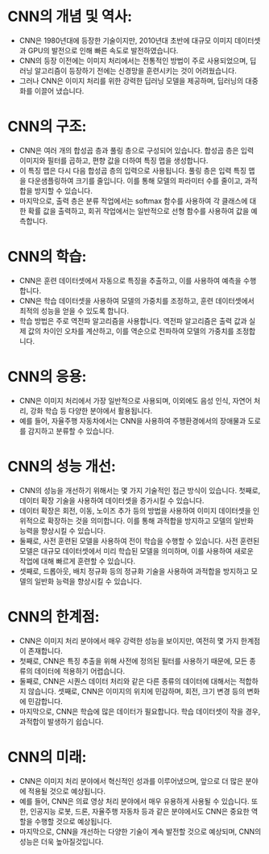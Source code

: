 # CNN의 개념 및 역사:
- CNN은 1980년대에 등장한 기술이지만, 2010년대 초반에 대규모 이미지 데이터셋과 GPU의 발전으로 인해 빠른 속도로 발전하였습니다. 
- CNN의 등장 이전에는 이미지 처리에서는 전통적인 방법이 주로 사용되었으며, 딥러닝 알고리즘이 등장하기 전에는 신경망을 훈련시키는 것이 어려웠습니다. 
- 그러나 CNN은 이미지 처리를 위한 강력한 딥러닝 모델을 제공하며, 딥러닝의 대중화를 이끌어 냈습니다.
# CNN의 구조:
- CNN은 여러 개의 합성곱 층과 풀링 층으로 구성되어 있습니다. 합성곱 층은 입력 이미지와 필터를 곱하고, 편향 값을 더하여 특징 맵을 생성합니다. 
- 이 특징 맵은 다시 다음 합성곱 층의 입력으로 사용됩니다. 풀링 층은 입력 특징 맵을 다운샘플링하여 크기를 줄입니다. 이를 통해 모델의 파라미터 수를 줄이고, 과적합을 방지할 수 있습니다. 
- 마지막으로, 출력 층은 분류 작업에서는 softmax 함수를 사용하여 각 클래스에 대한 확률 값을 출력하고, 회귀 작업에서는 일반적으로 선형 함수를 사용하여 값을 예측합니다.
# CNN의 학습:
- CNN은 훈련 데이터셋에서 자동으로 특징을 추출하고, 이를 사용하여 예측을 수행합니다. 
- CNN은 학습 데이터셋을 사용하여 모델의 가중치를 조정하고, 훈련 데이터셋에서 최적의 성능을 얻을 수 있도록 합니다. 
- 학습 방법은 주로 역전파 알고리즘을 사용합니다. 역전파 알고리즘은 출력 값과 실제 값의 차이인 오차를 계산하고, 이를 역순으로 전파하여 모델의 가중치를 조정합니다.
# CNN의 응용:
- CNN은 이미지 처리에서 가장 일반적으로 사용되며, 이외에도 음성 인식, 자연어 처리, 강화 학습 등 다양한 분야에서 활용됩니다. 
- 예를 들어, 자율주행 자동차에서는 CNN을 사용하여 주행환경에서의 장애물과 도로를 감지하고 분류할 수 있습니다.
# CNN의 성능 개선:
- CNN의 성능을 개선하기 위해서는 몇 가지 기술적인 접근 방식이 있습니다. 첫째로, 데이터 확장 기술을 사용하여 데이터셋을 증가시킬 수 있습니다. 
- 데이터 확장은 회전, 이동, 노이즈 추가 등의 방법을 사용하여 이미지 데이터셋을 인위적으로 확장하는 것을 의미합니다. 이를 통해 과적합을 방지하고 모델의 일반화 능력을 향상시킬 수 있습니다. 
- 둘째로, 사전 훈련된 모델을 사용하여 전이 학습을 수행할 수 있습니다. 사전 훈련된 모델은 대규모 데이터셋에서 미리 학습된 모델을 의미하며, 이를 사용하여 새로운 작업에 대해 빠르게 훈련할 수 있습니다. 
- 셋째로, 드롭아웃, 배치 정규화 등의 정규화 기술을 사용하여 과적합을 방지하고 모델의 일반화 능력을 향상시킬 수 있습니다.
# CNN의 한계점:
- CNN은 이미지 처리 분야에서 매우 강력한 성능을 보이지만, 여전히 몇 가지 한계점이 존재합니다. 
- 첫째로, CNN은 특징 추출을 위해 사전에 정의된 필터를 사용하기 때문에, 모든 종류의 데이터에 적용하기 어렵습니다. 
- 둘째로, CNN은 시퀀스 데이터 처리와 같은 다른 종류의 데이터에 대해서는 적합하지 않습니다. 셋째로, CNN은 이미지의 위치에 민감하며, 회전, 크기 변경 등의 변화에 민감합니다. 
- 마지막으로, CNN은 학습에 많은 데이터가 필요합니다. 학습 데이터셋이 작을 경우, 과적합이 발생하기 쉽습니다.
# CNN의 미래:
- CNN은 이미지 처리 분야에서 혁신적인 성과를 이루어냈으며, 앞으로 더 많은 분야에 적용될 것으로 예상됩니다. 
- 예를 들어, CNN은 의료 영상 처리 분야에서 매우 유용하게 사용될 수 있습니다. 또한, 인공지능 로봇, 드론, 자율주행 자동차 등과 같은 분야에서도 CNN은 중요한 역할을 수행할 것으로 예상됩니다. 
- 마지막으로, CNN을 개선하는 다양한 기술이 계속 발전할 것으로 예상되며, CNN의 성능은 더욱 높아질것입니다.
